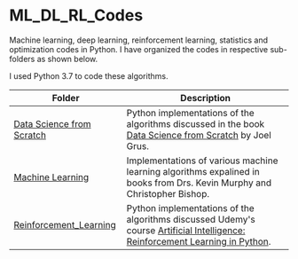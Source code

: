 # ML_DL_RL_Codes
Machine learning, deep learning, reinforcement learning, statistics and optimization codes in Python. I have organized the codes in respective sub-folders as shown below.

I used Python 3.7 to code these algorithms.  

 **Folder** | **Description** |
| ------------- | ------------- |
| [Data Science from Scratch](https://github.com/neerajkumarvaid/Data-Science-From-Scratch-Python) | Python implementations of the algorithms discussed in the book [Data Science from Scratch](https://www.amazon.ca/Data-Science-Scratch-Principles-Python/dp/149190142X) by Joel Grus.  |
| [Machine Learning](https://github.com/neerajkumarvaid/ML_DL_RL_Codes/tree/master/Machine_Learning) | Implementations of various machine learning algorithms expalined in books from Drs. Kevin Murphy and Christopher Bishop.|
| [Reinforcement_Learning](https://github.com/neerajkumarvaid/ML_DL_RL_Codes/tree/master/Reinforcement_Learning) | Python implementations of the algorithms discussed Udemy's course [Artificial Intelligence: Reinforcement Learning in Python](https://www.udemy.com/course/artificial-intelligence-reinforcement-learning-in-python/).  |
